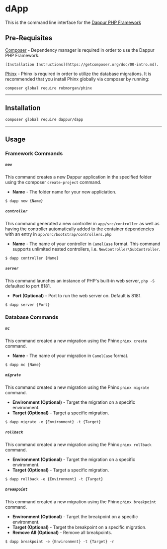 # dApp

This is the command line interface for the [Dappur PHP Framework](https://github.com/dappur/framework)

## Pre-Requisites
[Composer](https://getcomposer.org/) - Dependency manager is required in order to use the Dappur PHP Framework.  
	
	[Installation Instructions](https://getcomposer.org/doc/00-intro.md).

[Phinx](https://phinx.org/) - Phinx is required in order to utilize the database migrations.  It is recommended that you install Phinx globally via composer by running:

    composer global require robmorgan/phinx

----------
## Installation

    composer global require dappur/dapp

----------

## Usage
### Framework Commands
##### `new`
This command creates a new Dappur application in the specified folder using the composer `create-project` command.
- **Name** - The folder name for your new appliciation.
```
$ dapp new {Name}
```

##### `controller`
This command generated a new controller in `app/src/controller` as well as having the controller automatically added to the container dependencies with an entry in `app/src/bootstrap/controllers.php`
- **Name** - The name of your controller in `CamelCase` format.  This command supports unlimited nested controllers, i.e. `NewController\SubController`.
```
$ dapp controller {Name}
```

##### `server`
This command launches an instance of PHP's built-in web server, `php -S` defaulted to port 8181.
- **Port (Optional)** - Port to run the web server on.  Default is 8181.
```
$ dapp server {Port}
```

### Database Commands
##### `mc`
This command created a new migration using the Phinx `phinx create` command.
- **Name** - The name of your migration in `CamelCase` format.
```
$ dapp mc {Name}
```

##### `migrate`
This command created a new migration using the Phinx `phinx migrate` command.
- **Environment (Optional)** - Target the migration on a specific environment.
- **Target (Optional)** - Target a specific migration.
```
$ dapp migrate -e {Environment} -t {Target}
```

##### `rollback`
This command created a new migration using the Phinx `phinx rollback` command.
- **Environment (Optional)** - Target the migration on a specific environment.
- **Target (Optional)** - Target a specific migration.
```
$ dapp rollback -e {Environment} -t {Target}
```

##### `breakpoint`
This command created a new migration using the Phinx `phinx breakpoint` command.
- **Environment (Optional)** - Target the breakpoint on a specific environment.
- **Target (Optional)** - Target the breakpoint on a specific migration.
- **Remove All (Optional)** - Remove all breakpoints.
```
$ dapp breakpoint -e {Environment} -t {Target} -r
```